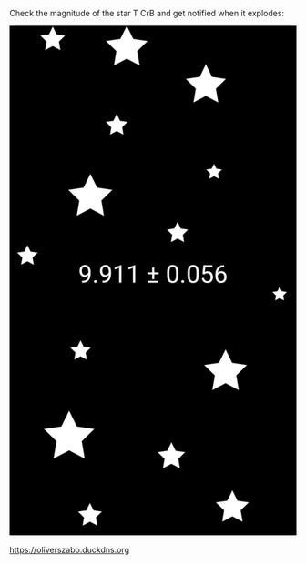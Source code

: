 Check the magnitude of the star T CrB and get notified when it explodes:

![Screenshot](screenshot.jpg)

https://oliverszabo.duckdns.org
